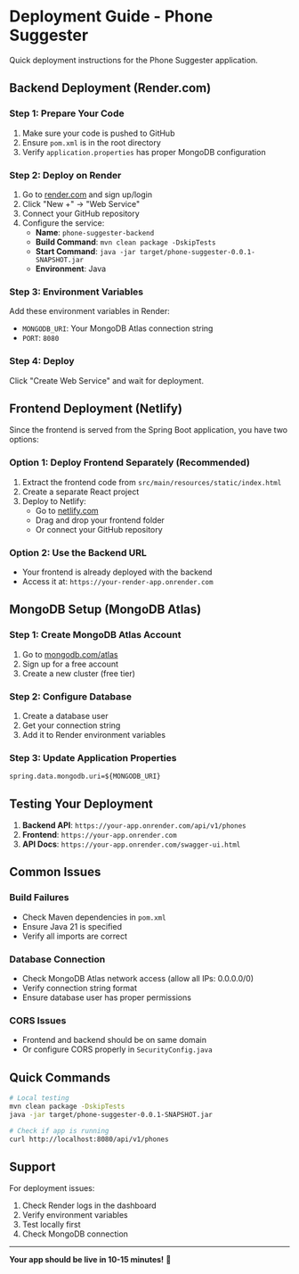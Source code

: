 # Deployment Guide - Phone Suggester

Quick deployment instructions for the Phone Suggester application.

## Backend Deployment (Render.com)

### Step 1: Prepare Your Code
1. Make sure your code is pushed to GitHub
2. Ensure `pom.xml` is in the root directory
3. Verify `application.properties` has proper MongoDB configuration

### Step 2: Deploy on Render
1. Go to [render.com](https://render.com) and sign up/login
2. Click "New +" → "Web Service"
3. Connect your GitHub repository
4. Configure the service:
   - **Name**: `phone-suggester-backend`
   - **Build Command**: `mvn clean package -DskipTests`
   - **Start Command**: `java -jar target/phone-suggester-0.0.1-SNAPSHOT.jar`
   - **Environment**: Java

### Step 3: Environment Variables
Add these environment variables in Render:
- `MONGODB_URI`: Your MongoDB Atlas connection string
- `PORT`: `8080`

### Step 4: Deploy
Click "Create Web Service" and wait for deployment.

## Frontend Deployment (Netlify)

Since the frontend is served from the Spring Boot application, you have two options:

### Option 1: Deploy Frontend Separately (Recommended)
1. Extract the frontend code from `src/main/resources/static/index.html`
2. Create a separate React project
3. Deploy to Netlify:
   - Go to [netlify.com](https://netlify.com)
   - Drag and drop your frontend folder
   - Or connect your GitHub repository

### Option 2: Use the Backend URL
- Your frontend is already deployed with the backend
- Access it at: `https://your-render-app.onrender.com`

## MongoDB Setup (MongoDB Atlas)

### Step 1: Create MongoDB Atlas Account
1. Go to [mongodb.com/atlas](https://mongodb.com/atlas)
2. Sign up for a free account
3. Create a new cluster (free tier)

### Step 2: Configure Database
1. Create a database user
2. Get your connection string
3. Add it to Render environment variables

### Step 3: Update Application Properties
```properties
spring.data.mongodb.uri=${MONGODB_URI}
```

## Testing Your Deployment

1. **Backend API**: `https://your-app.onrender.com/api/v1/phones`
2. **Frontend**: `https://your-app.onrender.com`
3. **API Docs**: `https://your-app.onrender.com/swagger-ui.html`

## Common Issues

### Build Failures
- Check Maven dependencies in `pom.xml`
- Ensure Java 21 is specified
- Verify all imports are correct

### Database Connection
- Check MongoDB Atlas network access (allow all IPs: 0.0.0.0/0)
- Verify connection string format
- Ensure database user has proper permissions

### CORS Issues
- Frontend and backend should be on same domain
- Or configure CORS properly in `SecurityConfig.java`

## Quick Commands

```bash
# Local testing
mvn clean package -DskipTests
java -jar target/phone-suggester-0.0.1-SNAPSHOT.jar

# Check if app is running
curl http://localhost:8080/api/v1/phones
```

## Support

For deployment issues:
1. Check Render logs in the dashboard
2. Verify environment variables
3. Test locally first
4. Check MongoDB connection

---

**Your app should be live in 10-15 minutes!** 🚀 